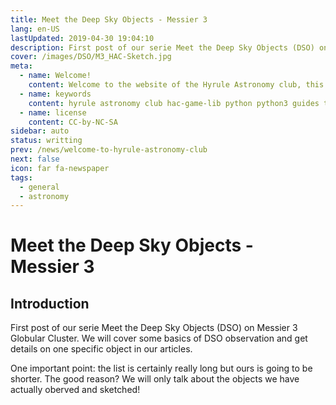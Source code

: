 ```yaml
---
title: Meet the Deep Sky Objects - Messier 3
lang: en-US
lastUpdated: 2019-04-30 19:04:10
description: First post of our serie Meet the Deep Sky Objects (DSO) on Messier 3 Globular Cluster.
cover: /images/DSO/M3_HAC-Sketch.jpg
meta:
  - name: Welcome!
    content: Welcome to the website of the Hyrule Astronomy club, this post is an introduction to what we do.
  - name: keywords
    content: hyrule astronomy club hac-game-lib python python3 guides tutorial beginner educational kids coding games learning deep sky object sketch messier 3 M3
  - name: license
    content: CC-by-NC-SA
sidebar: auto
status: writting
prev: /news/welcome-to-hyrule-astronomy-club
next: false
icon: far fa-newspaper
tags: 
  - general
  - astronomy
---
```

# Meet the Deep Sky Objects - Messier 3

## Introduction

First post of our serie Meet the Deep Sky Objects (DSO) on Messier 3 Globular Cluster. We will cover some basics of DSO observation and get details on one specific object in our articles. 

One important point: the list is certainly really long but ours is going to be shorter. The good reason? We will only talk about the objects we have actually oberved and sketched!
